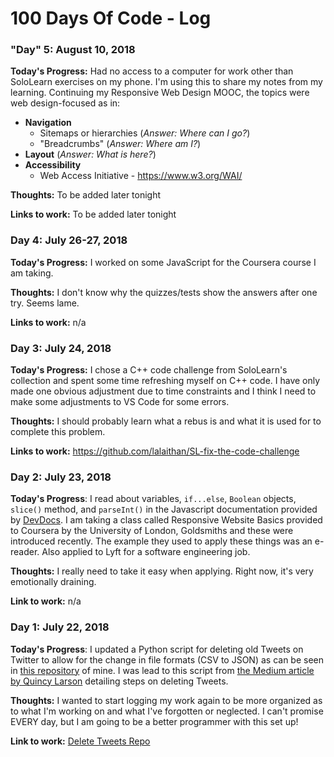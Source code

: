 # 100 Days Of Code - Log

### "Day" 5: August 10, 2018

**Today's Progress:** Had no access to a computer for work other than SoloLearn exercises on my phone. I'm using this to share my notes from my learning. Continuing my Responsive Web Design MOOC, the topics were web design-focused as in:

* __Navigation__
  * Sitemaps or hierarchies (_Answer: Where can I go?_)
  * "Breadcrumbs" (_Answer: Where am I?_)
* __Layout__ (_Answer: What is here?_)
* __Accessibility__
  * Web Access Initiative - https://www.w3.org/WAI/

**Thoughts:** To be added later tonight

**Links to work:** To be added later tonight

### Day 4: July 26-27, 2018

**Today's Progress:** I worked on some JavaScript for the Coursera course I am taking.

**Thoughts:** I don't know why the quizzes/tests show the answers after one try. Seems lame.

**Links to work:** n/a

### Day 3: July 24, 2018

**Today's Progress:** I chose a C++ code challenge from SoloLearn's collection and spent some time refreshing myself on C++ code. I have only made one obvious adjustment due to time constraints and I think I need to make some adjustments to VS Code for some errors.

**Thoughts:** I should probably learn what a rebus is and what it is used for to complete this problem.

**Links to work:** https://github.com/lalaithan/SL-fix-the-code-challenge

### Day 2: July 23, 2018

**Today's Progress**: I read about variables,  `if...else`, `Boolean` objects, `slice()` method, and `parseInt()` in the Javascript documentation provided by [DevDocs](https://http://devdocs.io). I am taking a class called Responsive Website Basics provided to Coursera by the University of London, Goldsmiths and these were introduced recently. The example they used to apply these things was an e-reader. Also applied to Lyft for a software engineering job.

**Thoughts:** I really need to take it easy when applying. Right now, it's very emotionally draining.

**Link to work:** n/a

### Day 1: July 22, 2018

**Today's Progress**: I updated a Python script for deleting old Tweets on Twitter to allow for the change in file formats (CSV to JSON) as can be seen in [this repository](https://github.com/lalaithan/delete-tweets) of mine. I was lead to this script from [the Medium article by Quincy Larson](https://medium.freecodecamp.org/how-to-delete-your-past-tweets-in-bulk-and-for-free-save-yourself-from-your-past-self-f8844cdbda2) detailing steps on deleting Tweets.

**Thoughts:** I wanted to start logging my work again to be more organized as to what I'm working on and what I've forgotten or neglected. I can't promise EVERY day, but I am going to be a better programmer with this set up!

**Link to work:** [Delete Tweets Repo](https://github.com/lalaithan/delete-tweets)
